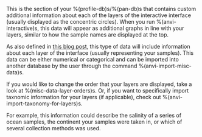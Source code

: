 This is the section of your %(profile-db)s/%(pan-db)s that contains custom additional information about each of the layers of the interactive interface (usually displayed as the concentric circles). When you run %(anvi-interactive)s, this data will appear as additional graphs in line with your layers, similar to how the sample names are displayed at the top. 

As also defined in [this blog post](http://merenlab.org/2017/12/11/additional-data-tables/#views-items-layers-orders-some-anvio-terminology), this type of data will include information about each layer of the interface (usually representing your samples). This data can be either numerical or categorical and can be imported into another database by the user through the command %(anvi-import-misc-data)s. 

If you would like to change the order that your layers are displayed, take a look at %(misc-data-layer-orders)s. Or, if you want to specifically import taxnomic information for your layers (if applicable), check out %(anvi-import-taxonomy-for-layers)s.

For example, this information could describe the salinity of a series of ocean samples, the continent your samples were taken in, or which of several collection methods was used. 
